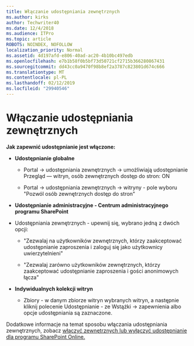 ```yaml
---
title: Włączanie udostępniania zewnętrznych
ms.author: kirks
author: Techwriter40
ms.date: 12/4/2018
ms.audience: ITPro
ms.topic: article
ROBOTS: NOINDEX, NOFOLLOW
localization_priority: Normal
ms.assetid: 4d197afd-e806-40ad-ac20-4b10bc497edb
ms.openlocfilehash: e7b1b58f0b5bf73d50721cf2715b366280867431
ms.sourcegitcommit: dd43cc0a9470f98b8ef2a3787c823801d674c666
ms.translationtype: MT
ms.contentlocale: pl-PL
ms.lasthandoff: 02/12/2019
ms.locfileid: "29940546"
---
```

# <a name="enable-external-sharing"></a>Włączanie udostępniania zewnętrznych

 **Jak zapewnić udostępnianie jest włączone:**
  
- **Udostępnianie globalne**
    
  - Portal -\> udostępniania zewnętrznych -\> umożliwiają udostępnianie Przegląd — witryn, osób zewnętrznych dostęp do stron: ON
    
  - Portal -\> udostępniania zewnętrznych -\> witryny - pole wyboru "Pozwól osób zewnętrznych dostęp do stron"
    
- **Udostępnianie administracyjne - Centrum administracyjnego programu SharePoint**
    
- Udostępniania zewnętrznych - upewnij się, wybrano jedną z dwóch opcji:
    
  - "Zezwalaj na użytkowników zewnętrznych, którzy zaakceptować udostępnianie zaproszenia i zaloguj się jako użytkownicy uwierzytelnieni"
    
  - "Zezwalaj zarówno użytkowników zewnętrznych, którzy zaakceptować udostępnianie zaproszenia i gości anonimowych łącza"
    
- **Indywidualnych kolekcji witryn**
    
  - Zbiory - w danym zbiorze witryn wybranych witryn, a następnie kliknij polecenie Udostępnianie - ze Wstążki -\> zapewnienia albo opcje udostępniania są zaznaczone.
    
Dodatkowe informacje na temat sposobu włączania udostępniania zewnętrznych, zobacz [włączyć zewnętrznych lub wyłączyć udostępnianie dla programu SharePoint Online.](https://go.microsoft.com/fwlink/?linkid=2047681&amp;clcid=0x409)
  

